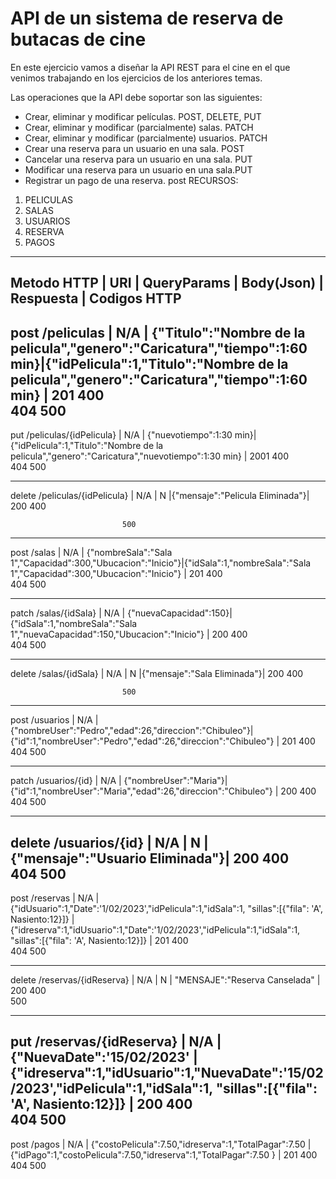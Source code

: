 # API de un sistema de reserva de butacas de cine

En este ejercicio vamos a diseñar la API REST para el cine en el que venimos trabajando en los ejercicios de los anteriores temas.

Las operaciones que la API debe soportar son las siguientes:
- Crear, eliminar y modificar películas. POST, DELETE, PUT
- Crear, eliminar y modificar (parcialmente) salas.  PATCH
- Crear, eliminar y modificar (parcialmente) usuarios. PATCH
- Crear una reserva para un usuario en una sala. POST
- Cancelar una reserva para un usuario en una sala. PUT
- Modificar una reserva para un usuario en una sala.PUT
- Registrar un pago de una reserva. post
RECURSOS:
1. PELICULAS
2. SALAS
3. USUARIOS
4. RESERVA
5. PAGOS

------------------------------------------------------------------------------------------------------------------------------------------------------------------------
Metodo HTTP   |     URI      |  QueryParams  |    Body(Json)                              |      Respuesta      |     Codigos HTTP
------------------------------------------------------------------------------------------------------------------------------------------------------------------------
post		/peliculas   | N/A           | {"Titulo":"Nombre de la pelicula","genero":"Caricatura","tiempo":1:60 min}|{"idPelicula":1,"Titulo":"Nombre de la pelicula","genero":"Caricatura","tiempo":1:60 min} | 201                                                                           													     400    
						     404 
						     500 
 ------------------------------------------------------------------------------------------------------------------------------------------------------------------------
put		/peliculas/{idPelicula}   | N/A           | {"nuevotiempo":1:30 min}|{"idPelicula":1,"Titulo":"Nombre de la pelicula","genero":"Caricatura","nuevotiempo":1:30 min} | 2001                                                                          													     400    
						     404 
						     500 
 
------------------------------------------------------------------------------------------------------------------------------------------------------------------------
delete		/peliculas/{idPelicula}   | N/A           | N |{"mensaje":"Pelicula Eliminada"}| 200                                                                         													     400    
						     
						     500 
------------------------------------------------------------------------------------------------------------------------------------------------------------------------
post		/salas   | N/A           | {"nombreSala":"Sala 1","Capacidad":300,"Ubucacion":"Inicio"}|{"idSala":1,"nombreSala":"Sala 1","Capacidad":300,"Ubucacion":"Inicio"} | 201                                                                           													     400    
						     404 
						     500 

------------------------------------------------------------------------------------------------------------------------------------------------------------------------
patch		/salas/{idSala}   | N/A           | {"nuevaCapacidad":150}|{"idSala":1,"nombreSala":"Sala 1","nuevaCapacidad":150,"Ubucacion":"Inicio"} | 200                                                                           													     400    
						     404 
						     500 

------------------------------------------------------------------------------------------------------------------------------------------------------------------------
delete		/salas/{idSala}   | N/A           | N |{"mensaje":"Sala Eliminada"}| 200                                                                         													     400    
						     
						     500 

------------------------------------------------------------------------------------------------------------------------------------------------------------------------
post		/usuarios  | N/A           | {"nombreUser":"Pedro","edad":26,"direccion":"Chibuleo"}|{"id":1,"nombreUser":"Pedro","edad":26,"direccion":"Chibuleo"} | 201                                                                           													     400    
						     404 
						     500 

------------------------------------------------------------------------------------------------------------------------------------------------------------------------
patch		/usuarios/{id}   | N/A           | {"nombreUser":"Maria"}|{"id":1,"nombreUser":"Maria","edad":26,"direccion":"Chibuleo"} | 200                                                                           													     400    
						     404 
						     500 

------------------------------------------------------------------------------------------------------------------------------------------------------------------------
delete		/usuarios/{id}  | N/A           | N |{"mensaje":"Usuario Eliminada"}| 200                                                                         													     400    
						     404 
						     500 
------------------------------------------------------------------------------------------------------------------------------------------------------------------------
post		/reservas   | N/A           | {"idUsuario":1,"Date":'1/02/2023',"idPelicula":1,"idSala":1, "sillas":[{"fila": 'A', Nasiento:12}]} | {"idreserva":1,"idUsuario":1,"Date":'1/02/2023',"idPelicula":1,"idSala":1, "sillas":[{"fila": 'A', Nasiento:12}]} | 201                                                                          													     400    
						     404 
						     500 

------------------------------------------------------------------------------------------------------------------------------------------------------------------------
delete		/reservas/{idReserva}   | N/A           | N | "MENSAJE":"Reserva Canselada" | 200                                                                        													     400   
											 500 


------------------------------------------------------------------------------------------------------------------------------------------------------------------------
put		/reservas/{idReserva}  | N/A           | {"NuevaDate":'15/02/2023' | {"idreserva":1,"idUsuario":1,"NuevaDate":'15/02/2023',"idPelicula":1,"idSala":1, "sillas":[{"fila": 'A', Nasiento:12}]} | 200                                                                          													     400    
						     404 
						     500 
------------------------------------------------------------------------------------------------------------------------------------------------------------------------
post		/pagos   | N/A           | {"costoPelicula":7.50,"idreserva":1,"TotalPagar":7.50 | {"idPago":1,"costoPelicula":7.50,"idreserva":1,"TotalPagar":7.50 } | 201                                                                          													     400    
						     404 
						     500 


